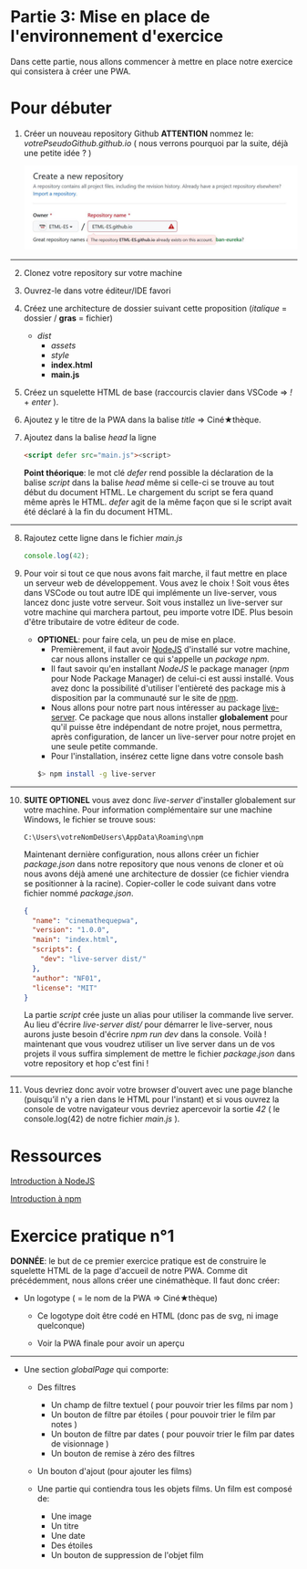 # Partie 3: Mise en place de l'environnement d'exercice

Dans cette partie, nous allons commencer à mettre en place notre exercice qui consistera à créer une PWA.

# Pour débuter

1. Créer un nouveau repository Github
   **ATTENTION** nommez le: _votrePseudoGithub.github.io_ ( nous verrons pourquoi par la suite, déjà une petite idée ? )

   ![height:300px](./images/NewRepoGithub.JPG)

---

2. Clonez votre repository sur votre machine
3. Ouvrez-le dans votre éditeur/IDE favori
4. Créez une architecture de dossier suivant cette proposition (_italique_ = dossier / **gras** = fichier)
   - _dist_
     - _assets_
     - _style_
     - **index.html**
     - **main.js**
5. Créez un squelette HTML de base (raccourcis clavier dans VSCode => _!_ + _enter_ ).
6. Ajoutez y le titre de la PWA dans la balise _title_ => Ciné★thèque.
7. Ajoutez dans la balise _head_ la ligne

   ```HTML
   <script defer src="main.js"><script>
   ```

   **Point théorique**: le mot clé _defer_ rend possible la déclaration de la balise _script_ dans la balise _head_ même si celle-ci se trouve au tout début du document HTML. Le chargement du script se fera quand même après le HTML. _defer_ agit de la même façon que si le script avait été déclaré à la fin du document HTML.

---

8. Rajoutez cette ligne dans le fichier _main.js_

   ```js
   console.log(42);
   ```

9. Pour voir si tout ce que nous avons fait marche, il faut mettre en place un serveur web de développement. Vous avez le choix ! Soit vous êtes dans VSCode ou tout autre IDE qui implémente un live-server, vous lancez donc juste votre serveur. Soit vous installez un live-server sur votre machine qui marchera partout, peu importe votre IDE. Plus besoin d'être tributaire de votre éditeur de code.
   - **OPTIONEL**: pour faire cela, un peu de mise en place.
     - Premièrement, il faut avoir [NodeJS](https://nodejs.org/en/) d'installé sur votre machine, car nous allons installer ce qui s'appelle un _package npm_.
     - Il faut savoir qu'en installant _NodeJS_ le package manager (_npm_ pour Node Package Manager) de celui-ci est aussi installé. Vous avez donc la possibilité d'utiliser l'entièreté des package mis à disposition par la communauté sur le site de [npm](https://www.npmjs.com/).
     - Nous allons pour notre part nous intéresser au package [live-server](https://www.npmjs.com/package/live-server). Ce package que nous allons installer **globalement** pour qu'il puisse être indépendant de notre projet, nous permettra, après configuration, de lancer un live-server pour notre projet en une seule petite commande.
     - Pour l'installation, insérez cette ligne dans votre console bash
     ```bash
     $> npm install -g live-server
     ```

---

10. **SUITE OPTIONEL** vous avez donc _live-server_ d'installer globalement sur votre machine. Pour information complémentaire sur une machine Windows, le fichier se trouve sous:

    ```
    C:\Users\votreNomDeUsers\AppData\Roaming\npm
    ```

    Maintenant dernière configuration, nous allons créer un fichier _package.json_ dans notre repository que nous venons de cloner et où nous avons déjà amené une architecture de dossier (ce fichier viendra se positionner à la racine). Copier-coller le code suivant dans votre fichier nommé _package.json_.

    ```json
    {
      "name": "cinemathequepwa",
      "version": "1.0.0",
      "main": "index.html",
      "scripts": {
        "dev": "live-server dist/"
      },
      "author": "NF01",
      "license": "MIT"
    }
    ```

    La partie _script_ crée juste un alias pour utiliser la commande live server. Au lieu d'écrire _live-server dist/_ pour démarrer le live-server, nous aurons juste besoin d'écrire _npm run dev_ dans la console.
    Voilà ! maintenant que vous voudrez utiliser un live server dans un de vos projets il vous suffira simplement de mettre le fichier _package.json_ dans votre repository et hop c'est fini !

---

11. Vous devriez donc avoir votre browser d'ouvert avec une page blanche (puisqu’il n'y a rien dans le HTML pour l'instant) et si vous ouvrez la console de votre navigateur vous devriez apercevoir la sortie _42_ ( le console.log(42) de notre fichier _main.js_ ).

# Ressources

[Introduction à NodeJS ](https://mediacomem.github.io/comem-archioweb/2021-2022/subjects/node/?home=MediaComem%2Fcomem-archioweb%23readme#1)

[Introduction à npm ](https://mediacomem.github.io/comem-archioweb/2021-2022/subjects/npm/?home=MediaComem%2Fcomem-archioweb%23readme#1)

# Exercice pratique n°1

**DONNÉE**: le but de ce premier exercice pratique est de construire le squelette HTML de la page d'accueil de notre PWA.
Comme dit précédemment, nous allons créer une cinémathèque. Il faut donc créer:

- Un logotype ( = le nom de la PWA => Ciné★thèque)

  - Ce logotype doit être codé en HTML (donc pas de svg, ni image quelconque)

  - Voir la PWA finale pour avoir un aperçu

---

- Une section _globalPage_ qui comporte:

  - Des filtres

    - Un champ de filtre textuel ( pour pouvoir trier les films par nom )
    - Un bouton de filtre par étoiles ( pour pouvoir trier le film par notes )
    - Un bouton de filtre par dates ( pour pouvoir trier le film par dates de visionnage )
    - Un bouton de remise à zéro des filtres

  - Un bouton d'ajout (pour ajouter les films)
  - Une partie qui contiendra tous les objets films. Un film est composé de:
    - Une image
    - Un titre
    - Une date
    - Des étoiles
    - Un bouton de suppression de l'objet film
